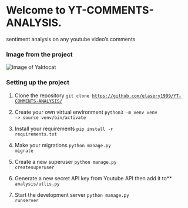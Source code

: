 # Welcome to YT-COMMENTS-ANALYSIS.

sentiment analysis on any youtube video’s comments

### Image from the project

![Image of Yaktocat](https://i.ibb.co/b7w8qbK/1.jpg)

### Setting up the project

1. Clone the repository <code>git clone https://github.com/elasery1999/YT-COMMENTS-ANALYSIS/</code>

2. Create your own virtual environment <code>python3 -m venv venv -> source venv/bin/activate</code>

3. Install your requirements <code>pip install -r requirements.txt</code>

7. Make your migrations <code>python manage.py migrate</code>

8. Create a new superuser <code>python manage.py createsuperuser</code>

5. Generate a new secret API key from Youtube API then add it to** <code>analysis/utlis.py</code>

9. Start the development server <code>python manage.py runserver</code>
